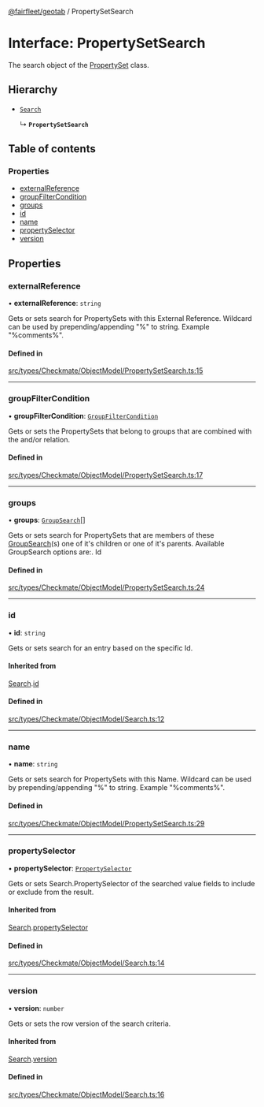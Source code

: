 [@fairfleet/geotab](../README.md) / PropertySetSearch

# Interface: PropertySetSearch

The search object of the [PropertySet](PropertySet.md) class.

## Hierarchy

- [`Search`](Search.md)

  ↳ **`PropertySetSearch`**

## Table of contents

### Properties

- [externalReference](PropertySetSearch.md#externalreference)
- [groupFilterCondition](PropertySetSearch.md#groupfiltercondition)
- [groups](PropertySetSearch.md#groups)
- [id](PropertySetSearch.md#id)
- [name](PropertySetSearch.md#name)
- [propertySelector](PropertySetSearch.md#propertyselector)
- [version](PropertySetSearch.md#version)

## Properties

### externalReference

• **externalReference**: `string`

Gets or sets search for PropertySets with this External Reference. Wildcard can be used by prepending/appending "%" to string. Example
 "%comments%".

#### Defined in

[src/types/Checkmate/ObjectModel/PropertySetSearch.ts:15](https://github.com/fairfleet/geotab/blob/d57d931/src/types/Checkmate/ObjectModel/PropertySetSearch.ts#L15)

___

### groupFilterCondition

• **groupFilterCondition**: [`GroupFilterCondition`](GroupFilterCondition.md)

Gets or sets the PropertySets that belong to groups that are combined with the and/or relation.

#### Defined in

[src/types/Checkmate/ObjectModel/PropertySetSearch.ts:17](https://github.com/fairfleet/geotab/blob/d57d931/src/types/Checkmate/ObjectModel/PropertySetSearch.ts#L17)

___

### groups

• **groups**: [`GroupSearch`](GroupSearch.md)[]

Gets or sets search for PropertySets that are members of these [GroupSearch](GroupSearch.md)(s) one of
 it's children or
 one of it's parents. Available GroupSearch options are:.
 <list><item><description>Id</description></item></list>

#### Defined in

[src/types/Checkmate/ObjectModel/PropertySetSearch.ts:24](https://github.com/fairfleet/geotab/blob/d57d931/src/types/Checkmate/ObjectModel/PropertySetSearch.ts#L24)

___

### id

• **id**: `string`

Gets or sets search for an entry based on the specific Id.

#### Inherited from

[Search](Search.md).[id](Search.md#id)

#### Defined in

[src/types/Checkmate/ObjectModel/Search.ts:12](https://github.com/fairfleet/geotab/blob/d57d931/src/types/Checkmate/ObjectModel/Search.ts#L12)

___

### name

• **name**: `string`

Gets or sets search for PropertySets with this Name. Wildcard can be used by prepending/appending "%" to string. Example
 "%comments%".

#### Defined in

[src/types/Checkmate/ObjectModel/PropertySetSearch.ts:29](https://github.com/fairfleet/geotab/blob/d57d931/src/types/Checkmate/ObjectModel/PropertySetSearch.ts#L29)

___

### propertySelector

• **propertySelector**: [`PropertySelector`](PropertySelector.md)

Gets or sets Search.PropertySelector of the searched value fields to include or exclude from the result.

#### Inherited from

[Search](Search.md).[propertySelector](Search.md#propertyselector)

#### Defined in

[src/types/Checkmate/ObjectModel/Search.ts:14](https://github.com/fairfleet/geotab/blob/d57d931/src/types/Checkmate/ObjectModel/Search.ts#L14)

___

### version

• **version**: `number`

Gets or sets the row version of the search criteria.

#### Inherited from

[Search](Search.md).[version](Search.md#version)

#### Defined in

[src/types/Checkmate/ObjectModel/Search.ts:16](https://github.com/fairfleet/geotab/blob/d57d931/src/types/Checkmate/ObjectModel/Search.ts#L16)
